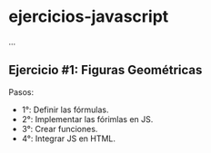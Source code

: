 # ejercicios-javascript

...

## Ejercicio #1: Figuras Geométricas

Pasos:

- 1°: Definir las fórmulas.
- 2°: Implementar las fórimlas en JS.
- 3°: Crear funciones.
- 4°: Integrar JS en HTML.
